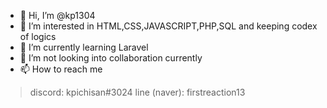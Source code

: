 - 👋 Hi, I’m @kp1304
- 👀 I’m interested in HTML,CSS,JAVASCRIPT,PHP,SQL and keeping codex of logics
- 🌱 I’m currently learning Laravel
- 💞️ I’m not looking into collaboration currently 
- 📫 How to reach me
>discord: kpichisan#3024
>line (naver): firstreaction13

<!---
kp1304/kp1304 is a ✨ special ✨ repository because its `README.md` (this file) appears on your GitHub profile.
You can click the Preview link to take a look at your changes.
--->
